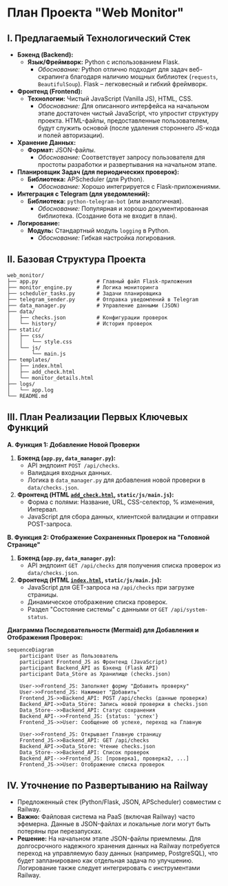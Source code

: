 # План Проекта "Web Monitor"

## I. Предлагаемый Технологический Стек

*   **Бэкенд (Backend):**
    *   **Язык/Фреймворк:** Python с использованием Flask.
        *   *Обоснование:* Python отлично подходит для задач веб-скрапинга благодаря наличию мощных библиотек (`requests`, `BeautifulSoup`). Flask – легковесный и гибкий фреймворк.
*   **Фронтенд (Frontend):**
    *   **Технологии:** Чистый JavaScript (Vanilla JS), HTML, CSS.
        *   *Обоснование:* Для описанного интерфейса на начальном этапе достаточен чистый JavaScript, что упростит структуру проекта. HTML-файлы, предоставленные пользователем, будут служить основой (после удаления стороннего JS-кода и полей авторизации).
*   **Хранение Данных:**
    *   **Формат:** JSON-файлы.
        *   *Обоснование:* Соответствует запросу пользователя для простоты разработки и развертывания на начальном этапе.
*   **Планировщик Задач (для периодических проверок):**
    *   **Библиотека:** APScheduler (для Python).
        *   *Обоснование:* Хорошо интегрируется с Flask-приложениями.
*   **Интеграция с Telegram (для уведомлений):**
    *   **Библиотека:** `python-telegram-bot` (или аналогичная).
        *   *Обоснование:* Популярная и хорошо документированная библиотека. (Создание бота не входит в план).
*   **Логирование:**
    *   **Модуль:** Стандартный модуль `logging` в Python.
        *   *Обоснование:* Гибкая настройка логирования.

## II. Базовая Структура Проекта

```
web_monitor/
├── app.py                   # Главный файл Flask-приложения
├── monitor_engine.py        # Логика мониторинга
├── scheduler_tasks.py       # Задачи планировщика
├── telegram_sender.py       # Отправка уведомлений в Telegram
├── data_manager.py          # Управление данными (JSON)
├── data/
│   ├── checks.json          # Конфигурации проверок
│   └── history/             # История проверок
├── static/
│   ├── css/
│   │   └── style.css
│   └── js/
│       └── main.js
├── templates/
│   ├── index.html
│   ├── add_check.html
│   └── monitor_details.html
├── logs/
│   └── app.log
└── README.md
```

## III. План Реализации Первых Ключевых Функций

**A. Функция 1: Добавление Новой Проверки**

1.  **Бэкенд (`app.py`, `data_manager.py`):**
    *   API эндпоинт `POST /api/checks`.
    *   Валидация входных данных.
    *   Логика в `data_manager.py` для добавления новой проверки в `data/checks.json`.
2.  **Фронтенд (HTML [`add_check.html`](add-check.html), `static/js/main.js`):**
    *   Форма с полями: Название, URL, CSS-селектор, % изменения, Интервал.
    *   JavaScript для сбора данных, клиентской валидации и отправки POST-запроса.

**B. Функция 2: Отображение Сохраненных Проверок на "Головной Странице"**

1.  **Бэкенд (`app.py`, `data_manager.py`):**
    *   API эндпоинт `GET /api/checks` для получения списка проверок из `data/checks.json`.
2.  **Фронтенд (HTML [`index.html`](index.html), `static/js/main.js`):**
    *   JavaScript для GET-запроса на `/api/checks` при загрузке страницы.
    *   Динамическое отображение списка проверок.
    *   Раздел "Состояние системы" с данными от `GET /api/system-status`.

**Диаграмма Последовательности (Mermaid) для Добавления и Отображения Проверок:**

```mermaid
sequenceDiagram
    participant User as Пользователь
    participant Frontend_JS as Фронтенд (JavaScript)
    participant Backend_API as Бэкенд (Flask API)
    participant Data_Store as Хранилище (checks.json)

    User->>Frontend_JS: Заполняет форму "Добавить проверку"
    User->>Frontend_JS: Нажимает "Добавить"
    Frontend_JS->>Backend_API: POST /api/checks (данные проверки)
    Backend_API->>Data_Store: Запись новой проверки в checks.json
    Data_Store-->>Backend_API: Статус сохранения
    Backend_API-->>Frontend_JS: {status: 'успех'}
    Frontend_JS->>User: Сообщение об успехе, переход на Главную

    User->>Frontend_JS: Открывает Главную страницу
    Frontend_JS->>Backend_API: GET /api/checks
    Backend_API->>Data_Store: Чтение checks.json
    Data_Store-->>Backend_API: Список проверок
    Backend_API-->>Frontend_JS: [проверка1, проверка2, ...]
    Frontend_JS->>User: Отображение списка проверок
```

## IV. Уточнение по Развертыванию на Railway

*   Предложенный стек (Python/Flask, JSON, APScheduler) совместим с Railway.
*   **Важно:** Файловая система на PaaS (включая Railway) часто эфемерна. Данные в JSON-файлах и локальные логи могут быть потеряны при перезапусках.
*   **Решение:** На начальном этапе JSON-файлы приемлемы. Для долгосрочного надежного хранения данных на Railway потребуется переход на управляемую базу данных (например, PostgreSQL), что будет запланировано как отдельная задача по улучшению. Логирование также следует интегрировать с инструментами Railway.